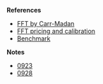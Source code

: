 __References__

- [FFT by Carr-Madan](https://github.com/songqsh/songqsh.github.io/blob/master/paper/CM99_FFT.pdf)
- [FFT pricing and calibration](https://github.com/songqsh/songqsh.github.io/blob/master/paper/Ng05.pdf)
- [Benchmark](http://uu.diva-portal.org/smash/get/diva2:848689/FULLTEXT01.pdf)


__Notes__
- [0923](0923.md)
- [0928](0928.md)

